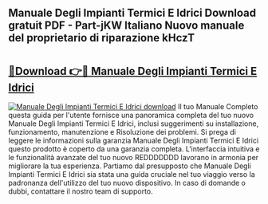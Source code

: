 ## Manuale Degli Impianti Termici E Idrici Download gratuit PDF - Part-jKW Italiano Nuovo manuale del proprietario di riparazione kHczT

# <h2><a href="http://dfelv12.blite.top/?on=Manuale+Degli+Impianti+Termici+E+Idrici">🔗Download 👉🔴 Manuale Degli Impianti Termici E Idrici</a></h2>

[![Manuale Degli Impianti Termici E Idrici download](https://i.imgur.com/lujVjoI.png)](http://dfelv12.blite.top/?on=Manuale+Degli+Impianti+Termici+E+Idrici)
Il tuo Manuale Completo questa guida per l'utente fornisce una panoramica completa del tuo nuovo Manuale Degli Impianti Termici E Idrici, inclusi suggerimenti su installazione, funzionamento, manutenzione e Risoluzione dei problemi. Si prega di leggere le informazioni sulla garanzia Manuale Degli Impianti Termici E Idrici questo prodotto è coperto da una garanzia completa. L'interfaccia intuitiva e le funzionalità avanzate del tuo nuovo REDDDDDDD lavorano in armonia per migliorare la tua esperienza. Partiamo dal presupposto che Manuale Degli Impianti Termici E Idrici sia stata una guida cruciale nel tuo viaggio verso la padronanza dell'utilizzo del tuo nuovo dispositivo. In caso di domande o dubbi, contattare il nostro team di supporto.
